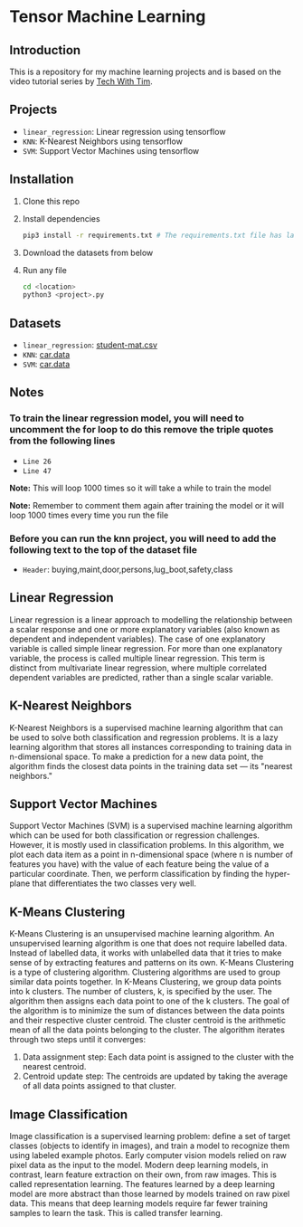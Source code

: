 # Tensor Machine Learning

## Introduction

This is a repository for my machine learning projects and is based on the video tutorial series by [Tech With Tim](https://www.youtube.com/playlist?list=PLzMcBGfZo4-mP7qA9cagf68V06sko5otr).

## Projects

* `linear_regression`: Linear regression using tensorflow
* `KNN`: K-Nearest Neighbors using tensorflow
* `SVM`: Support Vector Machines using tensorflow

## Installation

1. Clone this repo
2. Install dependencies

    ```bash
    pip3 install -r requirements.txt # The requirements.txt file has last been updated on 20-05-2023
    ```

3. Download the datasets from below
4. Run any file

    ```bash
    cd <location>
    python3 <project>.py
    ```

## Datasets

* `linear_regression`: [student-mat.csv](https://archive.ics.uci.edu/ml/datasets/Student+Performance)
* `KNN`: [car.data](https://archive.ics.uci.edu/ml/datasets/Car+Evaluation)
* `SVM`: [car.data](https://archive.ics.uci.edu/ml/datasets/Car+Evaluation)

## Notes

### To train the linear regression model, you will need to uncomment the for loop to do this remove the triple quotes from the following lines

* `Line 26`
* `Line 47`

**Note:** This will loop 1000 times so it will take a while to train the model

**Note:** Remember to comment them again after training the model or it will loop 1000 times every time you run the file

### Before you can run the knn project, you will need to add the following text to the top of the dataset file

* `Header`: buying,maint,door,persons,lug_boot,safety,class

## Linear Regression

Linear regression is a linear approach to modelling the relationship between a scalar response and one or more explanatory variables (also known as dependent and independent variables). The case of one explanatory variable is called simple linear regression. For more than one explanatory variable, the process is called multiple linear regression. This term is distinct from multivariate linear regression, where multiple correlated dependent variables are predicted, rather than a single scalar variable.

## K-Nearest Neighbors

K-Nearest Neighbors is a supervised machine learning algorithm that can be used to solve both classification and regression problems. It is a lazy learning algorithm that stores all instances corresponding to training data in n-dimensional space. To make a prediction for a new data point, the algorithm finds the closest data points in the training data set — its "nearest neighbors."

## Support Vector Machines

Support Vector Machines (SVM) is a supervised machine learning algorithm which can be used for both classification or regression challenges. However, it is mostly used in classification problems. In this algorithm, we plot each data item as a point in n-dimensional space (where n is number of features you have) with the value of each feature being the value of a particular coordinate. Then, we perform classification by finding the hyper-plane that differentiates the two classes very well.

## K-Means Clustering

K-Means Clustering is an unsupervised machine learning algorithm. An unsupervised learning algorithm is one that does not require labelled data. Instead of labelled data, it works with unlabelled data that it tries to make sense of by extracting features and patterns on its own. K-Means Clustering is a type of clustering algorithm. Clustering algorithms are used to group similar data points together. In K-Means Clustering, we group data points into k clusters. The number of clusters, k, is specified by the user. The algorithm then assigns each data point to one of the k clusters. The goal of the algorithm is to minimize the sum of distances between the data points and their respective cluster centroid. The cluster centroid is the arithmetic mean of all the data points belonging to the cluster. The algorithm iterates through two steps until it converges:

1. Data assignment step: Each data point is assigned to the cluster with the nearest centroid.
2. Centroid update step: The centroids are updated by taking the average of all data points assigned to that cluster.

## Image Classification

Image classification is a supervised learning problem: define a set of target classes (objects to identify in images), and train a model to recognize them using labeled example photos. Early computer vision models relied on raw pixel data as the input to the model. Modern deep learning models, in contrast, learn feature extraction on their own, from raw images. This is called representation learning. The features learned by a deep learning model are more abstract than those learned by models trained on raw pixel data. This means that deep learning models require far fewer training samples to learn the task. This is called transfer learning.
